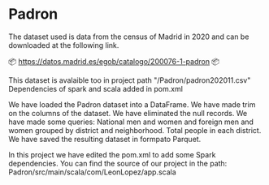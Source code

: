 # Padron
  
The dataset used is data from the census of Madrid in 2020 and can be downloaded at the following link.

📦 https://datos.madrid.es/egob/catalogo/200076-1-padron 📦 

This dataset is avalaible too in project path "/Padron/padron202011.csv"
Dependencies of spark and scala added in pom.xml

We have loaded the Padron dataset into a DataFrame.
We have made trim on the columns of the dataset.
We have eliminated the null records.
We have made some queries:
National men and women and foreign men and women grouped by district and neighborhood.
Total people in each district.
We have saved the resulting dataset in formpato Parquet.


In this project we have edited the pom.xml to add some Spark dependencies.
You can find the source of our project in the path: Padron/src/main/scala/com/LeonLopez/app.scala

